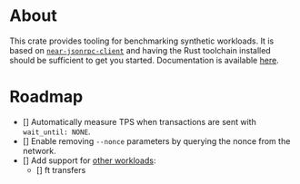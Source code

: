 # About

This crate provides tooling for benchmarking synthetic workloads. It is based on [`near-jsonrpc-client`](https://crates.io/crates/near-jsonrpc-client) and having the Rust toolchain installed should be sufficient to get you started. Documentation is available [here](../../docs/practices/workflows/benchmarking_synthetic_workloads.md).

# Roadmap

- [] Automatically measure TPS when transactions are sent with `wait_until: NONE`.
- [] Enable removing `--nonce` parameters by querying the nonce from the network.
- [] Add support for [other workloads](../../pytest/tests/loadtest/locust/):
  - [] ft transfers

